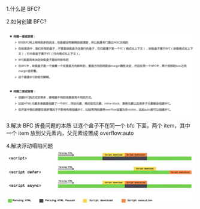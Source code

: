 1.什么是 BFC?

2.如何创建 BFC?

![alt text](./image/BFC.png)

3.解决 BFC 折叠问题的本质
让连个盒子不在同一个 bfc 下面，两个 item，其中一个 item 放到父元素内，父元素设置成 overflow:auto

4.解决浮动塌陷问题
![alt text](./image/image.png)
